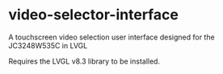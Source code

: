 # video-selector-interface
A touchscreen video selection user interface designed for the JC3248W535C  in LVGL

Requires the LVGL v8.3 library to be installed.
